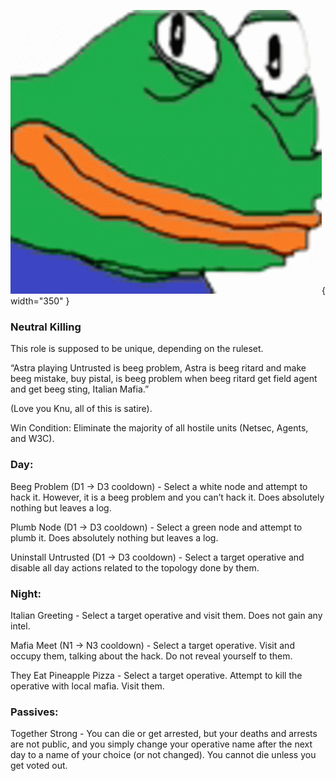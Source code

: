 ![italianmafia.png](Images/italianmafia.png){ width="350" }

### **Neutral Killing**

This role is supposed to be unique, depending on the ruleset.

“Astra playing Untrusted is beeg problem, Astra is beeg ritard and make beeg mistake, buy pistal, is beeg problem when beeg ritard get field agent and get beeg sting, Italian Mafia.”

(Love you Knu, all of this is satire).

Win Condition: Eliminate the majority of all hostile units (Netsec, Agents, and W3C).

### **Day:**

Beeg Problem (D1 -> D3 cooldown) - Select a white node and attempt to hack it. However, it is a beeg problem and you can’t hack it. Does absolutely nothing but leaves a log.

Plumb Node (D1 -> D3 cooldown) - Select a green node and attempt to plumb it. Does absolutely nothing but leaves a log.

Uninstall Untrusted (D1 -> D3 cooldown) - Select a target operative and disable all day actions related to the topology done by them.

### **Night:**

Italian Greeting - Select a target operative and visit them. Does not gain any intel.

Mafia Meet (N1 -> N3 cooldown) - Select a target operative. Visit and occupy them, talking about the hack. Do not reveal yourself to them.

They Eat Pineapple Pizza - Select a target operative. Attempt to kill the operative with local mafia. Visit them.

### **Passives:**

Together Strong - You can die or get arrested, but your deaths and arrests are not public, and you simply change your operative name after the next day to a name of your choice (or not changed). You cannot die unless you get voted out.